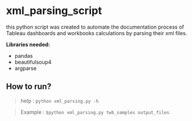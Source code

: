 # xml_parsing_script
this python script was created to automate the documentation process of Tableau dashboards and workbooks calculations by parsing their xml files.

**Libraries needed:**

- pandas
- beautifulsoup4
- argparse

## How to run?

> help : `python xml_parsing.py -h`

> Example : `$python xml_parsing.py twb_samples output_files`
